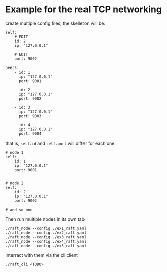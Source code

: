 # Example for the real TCP networking

create multiple config files; the skelleton will be:
```
self:
    # EDIT
    id: 2
    ip: "127.0.0.1"

    # EDIT
    port: 9002

peers:
    - id: 1
      ip: "127.0.0.1"
      port: 9001

    - id: 2
      ip: "127.0.0.1"
      port: 9002

    - id: 3
      ip: "127.0.0.1"
      port: 9003

    - id: 4
      ip: "127.0.0.1"
      port: 9004

```

that is, `self.id` and `self.port` will differ for each one:

```
# node 1
self:
    id: 1
    ip: "127.0.0.1"
    port: 9001


# node 2
self:
    id: 2
    ip: "127.0.0.1"
    port: 9002

# and so one
```

Then run multiple nodes in its own tab
```
./raft_node --config ./ex1_raft.yaml
./raft_node --config ./ex2_raft.yaml
./raft_node --config ./ex3_raft.yaml
./raft_node --config ./ex4_raft.yaml
./raft_node --config ./ex5_raft.yaml
```

Interract with them via the cli client
```
./raft_cli <TODO>
```
